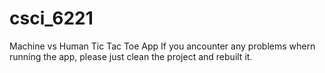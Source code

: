# csci_6221
Machine vs Human Tic Tac Toe App
If you ancounter any problems whern running the app, please just clean the project and rebuilt it.
